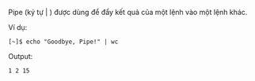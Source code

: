 Pipe \(ký tự \| \) được dùng để đẩy kết quả của một lệnh vào một lệnh khác.

Ví dụ:

```
[~]$ echo "Goodbye, Pipe!" | wc
```

Output:

```
1 2 15
```



